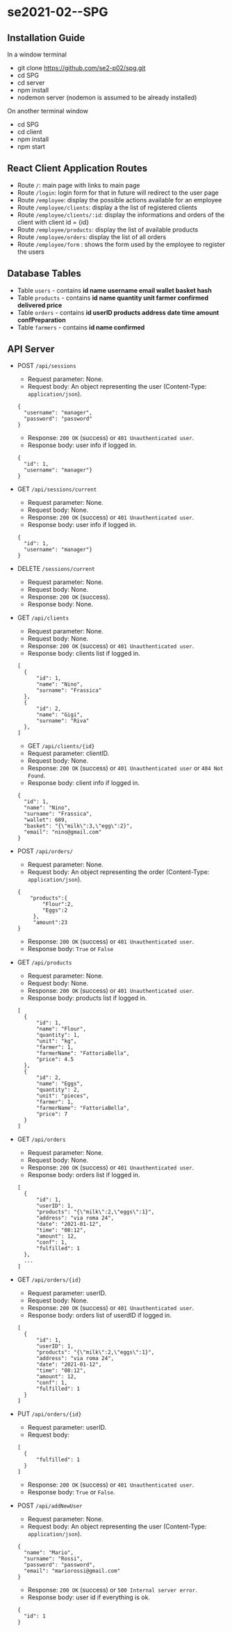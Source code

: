 # se2021-02--SPG

## Installation Guide
 In a window terminal
 
 * git clone https://github.com/se2-p02/spg.git
 * cd SPG
 * cd server
 * npm install
 * nodemon server (nodemon is assumed to be already installed)

 On another terminal window
 * cd SPG
 * cd client
 * npm install
 * npm start

## React Client Application Routes

- Route `/`: main page with links to main page
- Route `/login`: login form for that in future will redirect to the user page
- Route `/employee`: display the possible actions available for an employee
- Route `/employee/clients`: display a the list of registered clients
- Route `/employee/clients/:id`: display the informations and orders of the client with client id = {id}
- Route `/employee/products`: display the list of available products
- Route `/employee/orders`: display the list of all orders
- Route `/employee/form` : shows the form used by the employee to register the users
  
## Database Tables

- Table `users` - contains **id name username email wallet basket hash**
- Table `products` - contains **id name quantity unit farmer confirmed delivered price**
- Table `orders` - contains **id userID products address date time amount confPreparation**
- Table `farmers` - contains **id name confirmed**

## API Server

- POST `/api/sessions`
  - Request parameter: None.
  - Request body: An object representing the user (Content-Type: `application/json`).
  ``` 
  {
    "username": "manager",
    "password": "password"
  }
  ```
  - Response: `200 OK` (success) or `401 Unauthenticated user`.
  - Response body: user info if logged in.
  ```
  {
    "id": 1,
    "username": "manager"}
  }
  ```
  
- GET `/api/sessions/current`
  - Request parameter: None.
  - Request body: None.
  - Response: `200 OK` (success) or `401 Unauthenticated user`.
  - Response body: user info if logged in.
  ```
  {
    "id": 1,
    "username": "manager"}
  }
  ```

- DELETE `/sessions/current`
  - Request parameter: None.
  - Request body: None.
  - Response: `200 OK` (success).
  - Response body: None.  


- GET `/api/clients`
  - Request parameter: None.
  - Request body: None.
  - Response: `200 OK` (success) or `401 Unauthenticated user`.
  - Response body: clients list if logged in.
  ```
  [
    {
        "id": 1,
        "name": "Nino",
        "surname": "Frassica"
    },
    {
        "id": 2,
        "name": "Gigi",
        "surname": "Riva"
    },
  ]
  ```

  - GET `/api/clients/{id}`
  - Request parameter: clientID.
  - Request body: None.
  - Response: `200 OK` (success) or `401 Unauthenticated user` or `404 Not Found`.
  - Response body: client info if logged in.
  ```
  {
    "id": 1,
    "name": "Nino",
    "surname": "Frassica",
    "wallet": 689,
    "basket": "{\"milk\":3,\"egg\":2}",
    "email": "nino@gmail.com"
  }
  ```


- POST `/api/orders/`
  - Request parameter: None.
  - Request body: An object representing the order (Content-Type: `application/json`).
  ``` 
  {
      "products":{
          "Flour":2,
          "Eggs":2
       },
       "amount":23
  }
  ```
  - Response: `200 OK` (success) or `401 Unauthenticated user`.
  - Response body: `True` or `False`


- GET `/api/products`
  - Request parameter: None.
  - Request body: None.
  - Response: `200 OK` (success) or `401 Unauthenticated user`.
  - Response body: products list if logged in.
  ```
  [
    {
        "id": 1,
        "name": "Flour",
        "quantity": 1,
        "unit": "kg",
        "farmer": 1,
        "farmerName": "FattoriaBella",
        "price": 4.5
    },
    {
        "id": 2,
        "name": "Eggs",
        "quantity": 2,
        "unit": "pieces",
        "farmer": 1,
        "farmerName": "FattoriaBella",
        "price": 7
    }
  ]
  ```
- GET `/api/orders`
  - Request parameter: None.
  - Request body: None.
  - Response: `200 OK` (success) or `401 Unauthenticated user`.
  - Response body: orders list if logged in.
  ```
  [
    {
        "id": 1,
        "userID": 1,
        "products": "{\"milk\":2,\"eggs\":1}",
        "address": "via roma 24",
        "date": "2021-01-12",
        "time": "08:12",
        "amount": 12,
        "conf": 1,
        "fulfilled": 1
    },
    ...
  ]
  ```
- GET `/api/orders/{id}`
  - Request parameter: userID.
  - Request body: None.
  - Response: `200 OK` (success) or `401 Unauthenticated user`.
  - Response body: orders list of userdID if logged in.
  ```
  [
    {
        "id": 1,
        "userID": 1,
        "products": "{\"milk\":2,\"eggs\":1}",
        "address": "via roma 24",
        "date": "2021-01-12",
        "time": "08:12",
        "amount": 12,
        "conf": 1,
        "fulfilled": 1
    }
  ]
  ```

- PUT `/api/orders/{id}`
  - Request parameter: userID.
  - Request body: 
  ```
  [
    {
        "fulfilled": 1
    }
  ]
  ```
  - Response: `200 OK` (success) or `401 Unauthenticated user`.
  - Response body: `True` or `False`.
 

- POST `/api/addNewUser`
  - Request parameter: None.
  - Request body: An object representing the user (Content-Type: `application/json`).
  ``` 
  {
    "name": "Mario",
    "surname": "Rossi",
    "password": "password",
    "email": "mariorossi@gmail.com"
  }
  ```
  - Response: `200 OK` (success) or `500 Internal server error`.
  - Response body: user id if everything is ok.
  ```
  {
    "id": 1
  }
  ```
